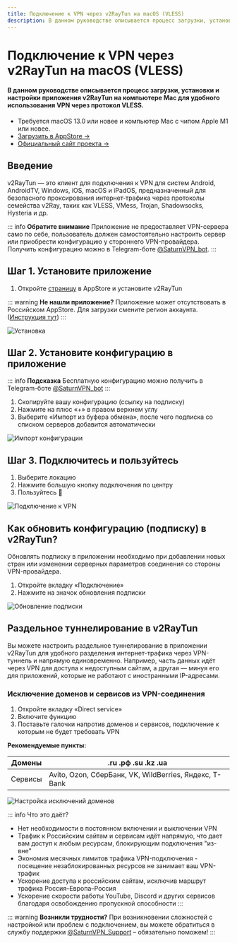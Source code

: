 ```yaml
---
title: Подключение к VPN через v2RayTun на macOS (VLESS)
description: В данном руководстве описывается процесс загрузки, установки и настройки приложения v2RayTun на компьютере Mac для удобного использования VPN через протокол VLESS.
---
```


# Подключение к VPN через v2RayTun на macOS (VLESS)

#### В данном руководстве описывается процесс загрузки, установки и настройки приложения v2RayTun на компьютере Mac для удобного использования VPN через протокол VLESS.

* Требуется macOS 13.0 или новее и компьютер Mac с чипом Apple M1 или новее.
* [Загрузить в AppStore →](https://apps.apple.com/ru/app/v2raytun/id6476628951)
* [Официальный сайт проекта →](https://v2raytun.com/)

## Введение

v2RayTun — это клиент для подключения к VPN для систем Android, AndroidTV, Windows, iOS, macOS и iPadOS, предназначенный для безопасного проксирования интернет‑трафика через протоколы семейства v2Ray, таких как VLESS, VMess, Trojan, Shadowsocks, Hysteria и др.

::: info **Обратите внимание** 
Приложение не предоставляет VPN-сервера само по себе, пользователь должен самостоятельно настроить сервер или приобрести конфигурацию у стороннего VPN-провайдера. Получить конфигурацию можно в Telegram-боте [@SaturnVPN_bot](https://t.me/SaturnVPN_bot?start=docs).
:::

## Шаг 1. Установите приложение

1. Откройте [страницу](https://apps.apple.com/us/app/v2raytun/id6476628951) в AppStore и установите v2RayTun

::: warning **Не нашли приложение?** 
Приложение может отсутствовать в Российском AppStore. Для загрузки смените регион аккаунта. ([Инструкция тут](/setup-guide/#смена-региона-appstore-для-загрузки-недоступных-приложении))
:::

![Установка](/pages/macos/v2raytun/1.webp)

## Шаг 2. Установите конфигурацию в приложение

::: info **Подсказка** 
Бесплатную конфигурацию можно получить в Telegram-боте [@SaturnVPN_bot](https://t.me/SaturnVPN_bot?start=docs)
:::

1. Скопируйте вашу конфигурацию (ссылку на подписку)
2. Нажмите на плюс «+» в правом верхнем углу
3. Выберите «Импорт из буфера обмена», после чего подписка со списком серверов добавится автоматически

![Импорт конфигурации](/pages/macos/v2raytun/2.webp)

## Шаг 3. Подключитесь и пользуйтесь

1. Выберите локацию
2. Нажмите большую кнопку подключения по центру
3. Пользуйтесь 🙂

![Подключение к VPN](/pages/macos/v2raytun/3.webp)

## Как обновить конфигурацию (подписку) в v2RayTun?
Обновлять подписку в приложении необходимо при добавлении новых стран или изменении серверных параметров соединения со стороны VPN-провайдера.
1. Откройте вкладку «Подключение»
2. Нажмите на значок обновления подписки

![Обновление подписки](/pages/macos/v2raytun/4.webp)

## Раздельное туннелирование в v2RayTun

Вы можете настроить раздельное туннелирование в приложении v2RayTun для удобного разделения интернет-трафика через VPN-туннель и напрямую единовременно. Например, часть данных идёт через VPN для доступа к недоступным сайтам, а другая — минуя его для приложений, которые не работают с иностранными IP-адресами.

### Исключение доменов и сервисов из VPN-соединения

1. Откройте вкладку «Direct service»
2. Включите функцию
3. Поставьте галочки напротив доменов и сервисов, подключение к которым не будет требовать VPN

**Рекомендуемые пункты:**

| Домены  | .ru .рф .su .kz .ua                                     |
|---------|---------------------------------------------------------|
| Сервисы | Avito, Ozon, СберБанк, VK, WildBerries, Яндекс, T-Bank  |

![Настройка исключений доменов](/pages/macos/v2raytun/5.webp)

::: info Что это даёт?
- Нет необходимости в постоянном включении и выключении VPN
- Трафик к Российским сайтам и сервисам идёт напрямую, что дает вам доступ к любым ресурсам, блокирующим подключения "из-вне"
- Экономия месячных лимитов трафика VPN-подключения - посещение незаблокированных ресурсов не занимает ваш VPN-трафик
- Ускорение доступа к российским сайтам, исключив маршрут трафика Россия–Европа–Россия
- Ускорение скорости работы YouTube, Discord и других сервисов благодаря освобождению пропускной способности
:::

::: warning **Возникли трудности?** 
При возникновении сложностей с настройкой или проблем с подключением, вы можете обратиться в службу поддержки [@SaturnVPN_Support](https://t.me/SaturnVPN_Support) – обязательно поможем!
:::